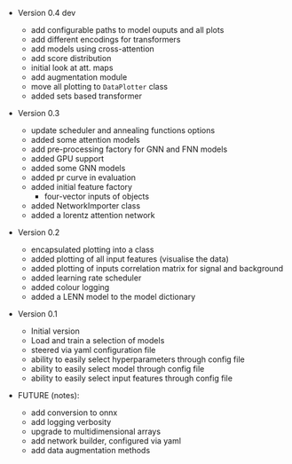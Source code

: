 - Version 0.4 dev
    - add configurable paths to model ouputs and all plots
    - add different encodings for transformers
    - add models using cross-attention
    - add score distribution
    - initial look at att. maps
    - add augmentation module
    - move all plotting to `DataPlotter` class
    - added sets based transformer

- Version 0.3
    - update scheduler and annealing functions options
    - added some attention models
    - add pre-processing factory for GNN and FNN models
    - added GPU support
    - added some GNN models
    - added pr curve in evaluation
    - added initial feature factory
        - four-vector inputs of objects
    - added NetworkImporter class
    - added a lorentz attention network

- Version 0.2
    - encapsulated plotting into a class
    - added plotting of all input features (visualise the data)
    - added plotting of inputs correlation matrix for signal and background
    - added learning rate scheduler
    - added colour logging
    - added a LENN model to the model dictionary

- Version 0.1
    - Initial version
    - Load and train a selection of models
    - steered via yaml configuration file
    - ability to easily select hyperparameters through config file
    - ability to easily select model through config file
    - ability to easily select input features through config file


- FUTURE (notes):
    - add conversion to onnx
    - add logging verbosity
    - upgrade to multidimensional arrays
    - add network builder, configured via yaml
    - add data augmentation methods